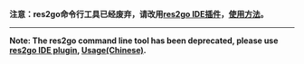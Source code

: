

**注意：res2go命令行工具已经废弃，请改用[res2go IDE插件](https://github.com/ying32/res2go-ide-plugin)，[使用方法](https://gitee.com/ying32/govcl/wikis/pages?sort_id=2645001&doc_id=102420)。**   

----

**Note: The res2go command line tool has been deprecated, please use [res2go IDE plugin](https://github.com/ying32/res2go-ide-plugin), [Usage(Chinese)](https://gitee.com/ying32/govcl/wikis/pages?sort_id=2645001&doc_id=102420).**

